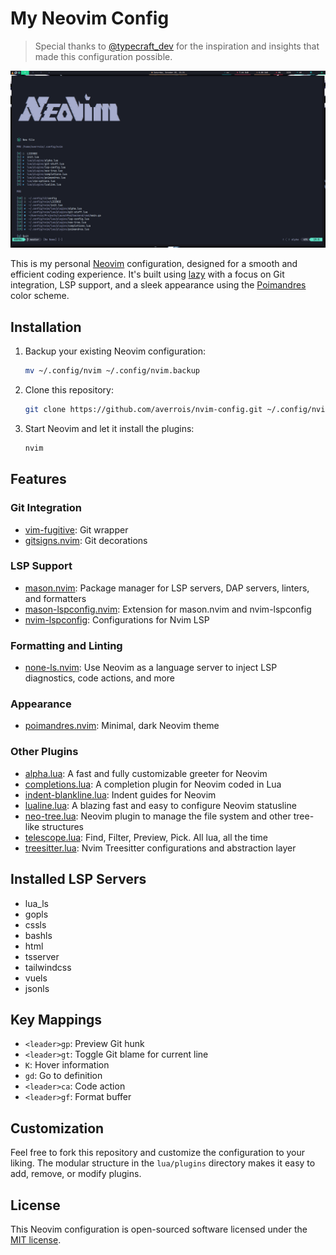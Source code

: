 
# My Neovim Config

> Special thanks to [@typecraft_dev](https://x.com/typecraft_dev) for the inspiration and insights that made this configuration possible.

![Neovim Home Screen](https://raw.githubusercontent.com/averrois/nvim-config/refs/heads/master/.github/screeshots/Screenshots.png?token=GHSAT0AAAAAACR7ZOYLFTZ7P2BK5NLFQGZUZYBUYAA)

This is my personal [Neovim](https://neovim.io/) configuration, designed for a smooth and efficient coding experience. It's built using [lazy](http://www.lazyvim.org/) with a focus on Git integration, LSP support, and a sleek appearance using the [Poimandres](https://github.com/olivercederborg/poimandres.nvim) color scheme.

## Installation

1. Backup your existing Neovim configuration:
   ```bash
   mv ~/.config/nvim ~/.config/nvim.backup
   ```

2. Clone this repository:
   ```bash
   git clone https://github.com/averrois/nvim-config.git ~/.config/nvim
   ```

3. Start Neovim and let it install the plugins:
   ```bash
   nvim
   ```

## Features

### Git Integration
- [vim-fugitive](https://github.com/tpope/vim-fugitive): Git wrapper
- [gitsigns.nvim](https://github.com/lewis6991/gitsigns.nvim): Git decorations

### LSP Support
- [mason.nvim](https://github.com/williamboman/mason.nvim): Package manager for LSP servers, DAP servers, linters, and formatters
- [mason-lspconfig.nvim](https://github.com/williamboman/mason-lspconfig.nvim): Extension for mason.nvim and nvim-lspconfig
- [nvim-lspconfig](https://github.com/neovim/nvim-lspconfig): Configurations for Nvim LSP

### Formatting and Linting
- [none-ls.nvim](https://github.com/nvimtools/none-ls.nvim): Use Neovim as a language server to inject LSP diagnostics, code actions, and more

### Appearance
- [poimandres.nvim](https://github.com/olivercederborg/poimandres.nvim): Minimal, dark Neovim theme

### Other Plugins
- [alpha.lua](https://github.com/goolord/alpha-nvim): A fast and fully customizable greeter for Neovim
- [completions.lua](https://github.com/hrsh7th/nvim-cmp): A completion plugin for Neovim coded in Lua
- [indent-blankline.lua](https://github.com/lukas-reineke/indent-blankline.nvim): Indent guides for Neovim
- [lualine.lua](https://github.com/nvim-lualine/lualine.nvim): A blazing fast and easy to configure Neovim statusline
- [neo-tree.lua](https://github.com/nvim-neo-tree/neo-tree.nvim): Neovim plugin to manage the file system and other tree-like structures
- [telescope.lua](https://github.com/nvim-telescope/telescope.nvim): Find, Filter, Preview, Pick. All lua, all the time
- [treesitter.lua](https://github.com/nvim-treesitter/nvim-treesitter): Nvim Treesitter configurations and abstraction layer

## Installed LSP Servers

- lua_ls
- gopls
- cssls
- bashls
- html
- tsserver
- tailwindcss
- vuels
- jsonls

## Key Mappings

- `<leader>gp`: Preview Git hunk
- `<leader>gt`: Toggle Git blame for current line
- `K`: Hover information
- `gd`: Go to definition
- `<leader>ca`: Code action
- `<leader>gf`: Format buffer

## Customization

Feel free to fork this repository and customize the configuration to your liking. The modular structure in the `lua/plugins` directory makes it easy to add, remove, or modify plugins.

## License

This Neovim configuration is open-sourced software licensed under the [MIT license](https://opensource.org/licenses/MIT).

